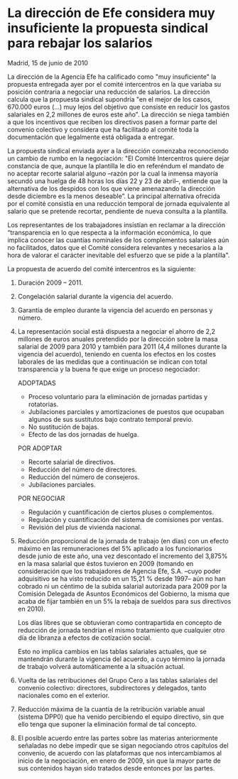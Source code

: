 # La dirección de Efe considera muy insuficiente la propuesta sindical para rebajar los salarios

Madrid, 15 de junio de 2010

La dirección de la Agencia Efe ha calificado como "muy insuficiente" la propuesta entregada ayer por el comité intercentros en la que variaba su posición contraria a negociar una reducción de salarios. La dirección calcula que la propuesta sindical supondría "en el mejor de los casos, 670.000 euros (…) muy lejos del objetivo que consiste en reducir los gastos salariales en 2,2 millones de euros este año". La dirección se niega también a que los incentivos que reciben los directivos pasen a formar parte del convenio colectivo y considera que ha facilitado al comité toda la documentación que legalmente está obligada a entregar.

La propuesta sindical enviada ayer a la dirección comenzaba reconociendo un cambio de rumbo en la negociación: "El Comité Intercentros quiere dejar constancia de que, aunque la plantilla le dio en referéndum el mandato de no aceptar recorte salarial alguno –razón por la cual la inmensa mayoría secundó una huelga de 48 horas los días 22 y 23 de abril–, entiende que la alternativa de los despidos con los que viene amenazando la dirección desde diciembre es la menos deseable”. La principal alternativa ofrecida por el comité consistía en una reducción temporal de jornada equivalente al salario que se pretende recortar, pendiente de nueva consulta a la plantilla.

Los representantes de los trabajadores insistían en reclamar a la dirección “transparencia en lo que respecta a la información económica, lo que implica conocer las cuantías nominales de los complementos salariales aún no facilitados, datos que el Comité considera relevantes y necesarios a la hora de valorar el carácter inevitable del esfuerzo que se pide a la plantilla".

La propuesta de acuerdo del comité intercentros es la siguiente:

1.  Duración 2009 – 2011.

2.  Congelación salarial durante la vigencia del acuerdo.

3.  Garantía de empleo durante la vigencia del acuerdo en personas y número.

4.  La representación social está dispuesta a negociar el ahorro de 2,2 millones de euros anuales pretendido por la dirección sobre la masa salarial de 2009 para 2010 y también para 2011 (4,4 millones durante la vigencia del acuerdo), teniendo en cuenta los efectos en los costes laborales de las medidas que a continuación se indican con total transparencia y la buena fe que exige un proceso negociador:

	ADOPTADAS  
    - Proceso voluntario para la eliminación de jornadas partidas y rotatorias.
	- Jubilaciones parciales y amortizaciones de puestos que ocupaban algunos de sus sustitutos bajo contrato temporal previo.
	- No sustitución de bajas.
	- Efecto de las dos jornadas de huelga.

	POR ADOPTAR
	- Recorte salarial de directivos.
	- Reducción del número de directores.
	- Reducción del número de consejeros.
	- Jubilaciones parciales.

	POR NEGOCIAR

	- Regulación y cuantificación de ciertos pluses o complementos.	
	- Regulación y cuantificación del sistema de comisiones por ventas.
	- Revisión del plus de vivienda nacional.

5. Reducción proporcional de la jornada de trabajo (en días) con un efecto máximo en las remuneraciones del 5% aplicado a los funcionarios desde junio de este año, una vez descontado el incremento del 3,875% en la masa salarial que éstos tuvieron en 2009 (tomando en consideración que los trabajadores de Agencia Efe, S.A. –cuyo poder adquisitivo se ha visto reducido en un 15,21 % desde 1997– aún no han cobrado ni un céntimo de la subida salarial autorizada para 2009 por la Comisión Delegada de Asuntos Económicos del Gobierno, la misma que acaba de fijar también en un 5% la rebaja de sueldos para sus directivos en 2010).

	Los días libres que se obtuvieran como contrapartida en concepto de reducción de jornada tendrían el mismo tratamiento que cualquier otro día de libranza a efectos de cotización social.

	Esto no implica cambios en las tablas salariales actuales, que se mantendrán durante la vigencia del acuerdo, a cuyo término la jornada de trabajo volverá automáticamente a la situación actual.

6. Vuelta de las retribuciones del Grupo Cero a las tablas salariales del convenio colectivo: directores, subdirectores y delegados, tanto nacionales como en el exterior.

7. Reducción máxima de la cuantía de la retribución variable anual (sistema DPP0) que ha venido percibiendo el equipo directivo, sin que ello tenga que suponer la eliminación formal de tal concepto.

8. El posible acuerdo entre las partes sobre las materias anteriormente señaladas no debe impedir que se sigan negociando otros capítulos del convenio, de acuerdo con las plataformas que nos intercambiamos al inicio de la negociación, en enero de 2009, sin que la mayor parte de sus contenidos hayan sido tratados desde entonces por las partes.
